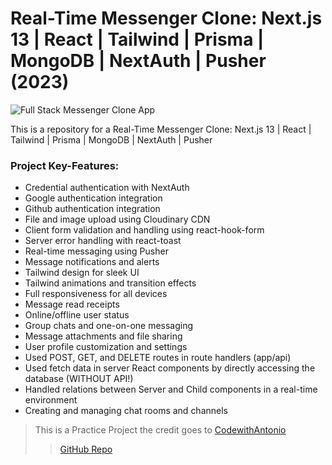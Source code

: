 # Real-Time Messenger Clone: Next.js 13 | React | Tailwind | Prisma | MongoDB | NextAuth | Pusher (2023)

![Full Stack Messenger Clone App](https://user-images.githubusercontent.com/23248726/236631198-90414da5-ee43-46a9-8898-70b003bcd83d.png)


This is a repository for a Real-Time Messenger Clone: Next.js 13 | React | Tailwind | Prisma | MongoDB | NextAuth | Pusher

### Project Key-Features:

- Credential authentication with NextAuth
- Google authentication integration
- Github authentication integration
- File and image upload using Cloudinary CDN
- Client form validation and handling using react-hook-form
- Server error handling with react-toast
- Real-time messaging using Pusher
- Message notifications and alerts
- Tailwind design for sleek UI
- Tailwind animations and transition effects
- Full responsiveness for all devices
- Message read receipts
- Online/offline user status
- Group chats and one-on-one messaging
- Message attachments and file sharing
- User profile customization and settings
- Used POST, GET, and DELETE routes in route handlers (app/api)
- Used fetch data in server React components by directly accessing the database (WITHOUT API!)
- Handled relations between Server and Child components in a real-time environment
- Creating and managing chat rooms and channels

> This is a Practice Project the credit goes to [CodewithAntonio](https://www.youtube.com/watch?v=PGPGcKBpAk8)
>> [GitHub Repo](https://github.com/AntonioErdeljac/next13-messenger)